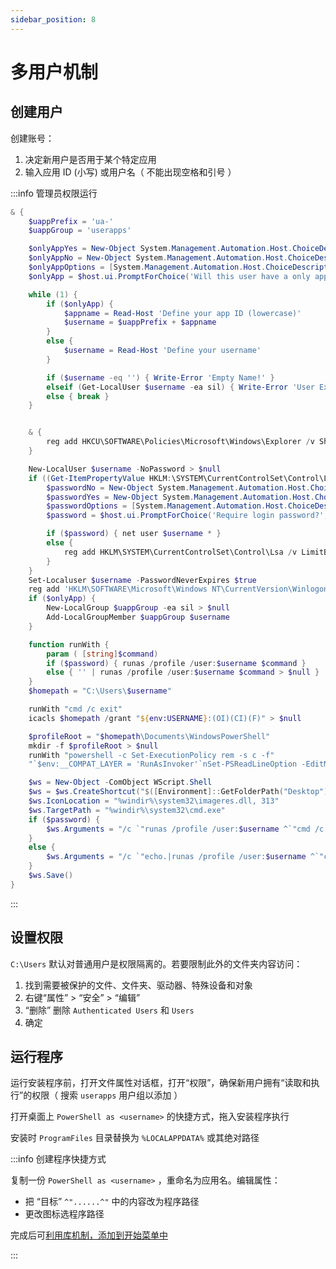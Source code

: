 ```yaml
---
sidebar_position: 8
---
```


# 多用户机制

## 创建用户

创建账号：

1. 决定新用户是否用于某个特定应用
2. 输入应用 ID (小写) 或用户名（ 不能出现空格和引号 ）

:::info 管理员权限运行

```powershell
& {
    $uappPrefix = 'ua-'
    $uappGroup = 'userapps'

    $onlyAppYes = New-Object System.Management.Automation.Host.ChoiceDescription '&Yes'
    $onlyAppNo = New-Object System.Management.Automation.Host.ChoiceDescription '&No'
    $onlyAppOptions = [System.Management.Automation.Host.ChoiceDescription[]]($onlyAppNo, $onlyAppYes)
    $onlyApp = $host.ui.PromptForChoice('Will this user have a only application?', $null, $onlyAppOptions, 1) -eq 1

    while (1) {
        if ($onlyApp) {
            $appname = Read-Host 'Define your app ID (lowercase)'
            $username = $uappPrefix + $appname
        }
        else {
            $username = Read-Host 'Define your username'
        }

        if ($username -eq '') { Write-Error 'Empty Name!' }
        elseif (Get-LocalUser $username -ea sil) { Write-Error 'User Existed!' }
        else { break }
    }


    & {
        reg add HKCU\SOFTWARE\Policies\Microsoft\Windows\Explorer /v ShowRunAsDifferentUserInStart /t REG_DWORD /d 1 /f > $null
    }

    New-LocalUser $username -NoPassword > $null
    if ((Get-ItemPropertyValue HKLM:\SYSTEM\CurrentControlSet\Control\Lsa LimitBlankPasswordUse) -eq 1) {
        $passwordNo = New-Object System.Management.Automation.Host.ChoiceDescription '&No'
        $passwordYes = New-Object System.Management.Automation.Host.ChoiceDescription '&Yes'
        $passwordOptions = [System.Management.Automation.Host.ChoiceDescription[]]($passwordNo, $passwordYes)
        $password = $host.ui.PromptForChoice('Require login password?', $null, $passwordOptions, 0) -eq 1

        if ($password) { net user $username * }
        else {
            reg add HKLM\SYSTEM\CurrentControlSet\Control\Lsa /v LimitBlankPasswordUse /t REG_DWORD /d 0 /f > $null
        }
    }
    Set-Localuser $username -PasswordNeverExpires $true
    reg add 'HKLM\SOFTWARE\Microsoft\Windows NT\CurrentVersion\Winlogon\SpecialAccounts\UserList' /v $username /t REG_DWORD /d 0 /f > $null
    if ($onlyApp) {
        New-LocalGroup $uappGroup -ea sil > $null
        Add-LocalGroupMember $uappGroup $username
    }

    function runWith {
        param ( [string]$command)
        if ($password) { runas /profile /user:$username $command }
        else { '' | runas /profile /user:$username $command > $null }
    }
    $homepath = "C:\Users\$username"

    runWith "cmd /c exit"
    icacls $homepath /grant "${env:USERNAME}:(OI)(CI)(F)" > $null

    $profileRoot = "$homepath\Documents\WindowsPowerShell"
    mkdir -f $profileRoot > $null
    runWith "powershell -c Set-ExecutionPolicy rem -s c -f"
    "`$env:__COMPAT_LAYER = 'RunAsInvoker'`nSet-PSReadLineOption -EditMode Emacs`necho `"%LOCALAPPDATA% = `$env:LOCALAPPDATA`"" > "$profileRoot\Microsoft.PowerShell_profile.ps1"

    $ws = New-Object -ComObject WScript.Shell
    $ws = $ws.CreateShortcut("$([Environment]::GetFolderPath("Desktop"))\PowerShell as $username.lnk")
    $ws.IconLocation = "%windir%\system32\imageres.dll, 313"
    $ws.TargetPath = "%windir%\system32\cmd.exe"
    if ($password) {
        $ws.Arguments = "/c `"runas /profile /user:$username ^`"cmd /c cd $homepath ^& powershell ^`"`""
    }
    else {
        $ws.Arguments = "/c `"echo.|runas /profile /user:$username ^`"cmd /c cd $homepath ^& powershell ^`"`""
    }
    $ws.Save()
}

```

:::

## 设置权限

`C:\Users` 默认对普通用户是权限隔离的。若要限制此外的文件夹内容访问：

1. 找到需要被保护的文件、文件夹、驱动器、特殊设备和对象
2. 右键“属性” > “安全” > “编辑”
3. “删除” 删除 `Authenticated Users` 和 `Users`
4. 确定

## 运行程序

运行安装程序前，打开文件属性对话框，打开“权限”，确保新用户拥有“读取和执行”的权限（ 搜索 `userapps` 用户组以添加 ）

打开桌面上 `PowerShell as <username>` 的快捷方式，拖入安装程序执行

安装时 `ProgramFiles` 目录替换为 `%LOCALAPPDATA%` 或其绝对路径

:::info 创建程序快捷方式

复制一份 `PowerShell as <username>` ，重命名为应用名。编辑属性：

- 把 “目标” `^"......^"` 中的内容改为程序路径
- 更改图标选程序路径

完成后可[利用库机制，添加到开始菜单中](/docs/setup-mswin/effective#库机制)

:::
<!--
## 使用沙箱

安装：

    winget install Sandboxie-Plus

双击沙箱条目打开沙箱选项，配置：

- 常规选项 > 管理员权限 > 使应用程序认为自己已被提权运行
- 高级选项 > 用户 > 添加用户：当前用户

右键 “运行” | “运行程序”

安装完成后，右键沙箱菜单 “浏览内容”，找到 `LOCALAPPDATA` 内的安装目录右键“恢复到相同文件夹”
 -->
